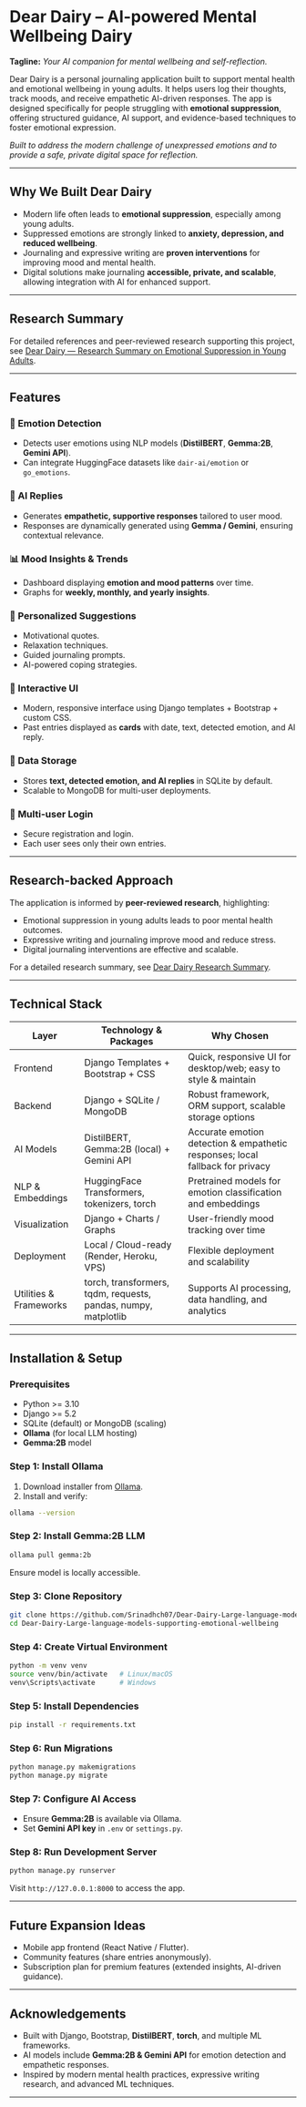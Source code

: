 # Dear Dairy – AI-powered Mental Wellbeing Dairy

**Tagline:** *Your AI companion for mental wellbeing and self-reflection.*

Dear Dairy is a personal journaling application built to support mental health and emotional wellbeing in young adults. It helps users log their thoughts, track moods, and receive empathetic AI-driven responses. The app is designed specifically for people struggling with **emotional suppression**, offering structured guidance, AI support, and evidence-based techniques to foster emotional expression.

*Built to address the modern challenge of unexpressed emotions and to provide a safe, private digital space for reflection.*

---


## Why We Built Dear Dairy

- Modern life often leads to **emotional suppression**, especially among young adults.
- Suppressed emotions are strongly linked to **anxiety, depression, and reduced wellbeing**.
- Journaling and expressive writing are **proven interventions** for improving mood and mental health.
- Digital solutions make journaling **accessible, private, and scalable**, allowing integration with AI for enhanced support.

---

## Research Summary
For detailed references and peer-reviewed research supporting this project, see [Dear Dairy — Research Summary on Emotional Suppression in Young Adults](./DEAR_DAIRY_RESEARCH.md).

---

## Features

### 🧠 Emotion Detection
- Detects user emotions using NLP models (**DistilBERT**, **Gemma:2B**, **Gemini API**).
- Can integrate HuggingFace datasets like `dair-ai/emotion` or `go_emotions`.

### 💬 AI Replies
- Generates **empathetic, supportive responses** tailored to user mood.
- Responses are dynamically generated using **Gemma / Gemini**, ensuring contextual relevance.

### 📊 Mood Insights & Trends
- Dashboard displaying **emotion and mood patterns** over time.
- Graphs for **weekly, monthly, and yearly insights**.

### 🎯 Personalized Suggestions
- Motivational quotes.
- Relaxation techniques.
- Guided journaling prompts.
- AI-powered coping strategies.

### 🎨 Interactive UI
- Modern, responsive interface using Django templates + Bootstrap + custom CSS.
- Past entries displayed as **cards** with date, text, detected emotion, and AI reply.

### 💾 Data Storage
- Stores **text, detected emotion, and AI replies** in SQLite by default.
- Scalable to MongoDB for multi-user deployments.

### 👥 Multi-user Login
- Secure registration and login.
- Each user sees only their own entries.

---

## Research-backed Approach

The application is informed by **peer-reviewed research**, highlighting:
- Emotional suppression in young adults leads to poor mental health outcomes.
- Expressive writing and journaling improve mood and reduce stress.
- Digital journaling interventions are effective and scalable.

For a detailed research summary, see [Dear Dairy Research Summary](./DEAR_DAIRY_RESEARCH.md).

---

## Technical Stack

| Layer             | Technology & Packages                       | Why Chosen                                                                 |
|------------------|--------------------------------------------|---------------------------------------------------------------------------|
| Frontend         | Django Templates + Bootstrap + CSS          | Quick, responsive UI for desktop/web; easy to style & maintain             |
| Backend          | Django + SQLite / MongoDB                   | Robust framework, ORM support, scalable storage options                   |
| AI Models        | DistilBERT, Gemma:2B (local) + Gemini API  | Accurate emotion detection & empathetic responses; local fallback for privacy |
| NLP & Embeddings | HuggingFace Transformers, tokenizers, torch | Pretrained models for emotion classification and embeddings               |
| Visualization    | Django + Charts / Graphs                    | User-friendly mood tracking over time                                     |
| Deployment       | Local / Cloud-ready (Render, Heroku, VPS)  | Flexible deployment and scalability                                        |
| Utilities & Frameworks | torch, transformers, tqdm, requests, pandas, numpy, matplotlib | Supports AI processing, data handling, and analytics                     |

---

## Installation & Setup

### Prerequisites
- Python >= 3.10
- Django >= 5.2
- SQLite (default) or MongoDB (scaling)
- **Ollama** (for local LLM hosting)
- **Gemma:2B** model

### Step 1: Install Ollama
1. Download installer from [Ollama](https://ollama.com/).
2. Install and verify:
```bash
ollama --version
```

### Step 2: Install Gemma:2B LLM
```bash
ollama pull gemma:2b
```
Ensure model is locally accessible.

### Step 3: Clone Repository
```bash
git clone https://github.com/Srinadhch07/Dear-Dairy-Large-language-models-supporting-emotional-wellbeing.git
cd Dear-Dairy-Large-language-models-supporting-emotional-wellbeing
```

### Step 4: Create Virtual Environment
```bash
python -m venv venv
source venv/bin/activate   # Linux/macOS
venv\Scripts\activate      # Windows
```

### Step 5: Install Dependencies
```bash
pip install -r requirements.txt
```

### Step 6: Run Migrations
```bash
python manage.py makemigrations
python manage.py migrate
```

### Step 7: Configure AI Access
- Ensure **Gemma:2B** is available via Ollama.
- Set **Gemini API key** in `.env` or `settings.py`.

### Step 8: Run Development Server
```bash
python manage.py runserver
```
Visit `http://127.0.0.1:8000` to access the app.

---

## Future Expansion Ideas
- Mobile app frontend (React Native / Flutter).
- Community features (share entries anonymously).
- Subscription plan for premium features (extended insights, AI-driven guidance).

---

## Acknowledgements
- Built with Django, Bootstrap, **DistilBERT**, **torch**, and multiple ML frameworks.
- AI models include **Gemma:2B & Gemini API** for emotion detection and empathetic responses.
- Inspired by modern mental health practices, expressive writing research, and advanced ML techniques.

---
